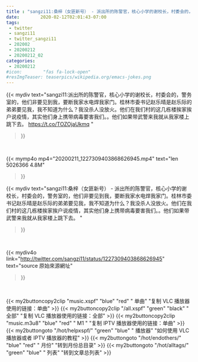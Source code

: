 ```yaml
---
title : "sangzi11:桑梓（女匪新号） - 派出所的陈警官，核心小学的谢校长，村委会的，警务室的，他们非要见到我，要断我家水电焊我家门。桂林市委书记赵乐晴是赵乐际的弟弟要见我，我不知道为什么？我没杀人没放火。他们在我们村的这几栋楼挨家挨户说疫情，其实他们身上携带病毒要害我们。。他们如果带武警来我就从我家楼上跳下去。 "
date:        2020-02-12T02:01:43-07:00
tags:
 - twitter
 - sangzi11
 - twitter_sangzi11
 - 202002
 - 20200212
 - 20200212_02
categories:
 - 20200212
#icon:        "fas fa-lock-open"
#resImgTeaser: teaserpics/wikipedia.org/emacs-jokes.png
---
```


{{< mydiv text="sangzi11:派出所的陈警官，核心小学的谢校长，村委会的，警务室的，他们非要见到我，要断我家水电焊我家门。桂林市委书记赵乐晴是赵乐际的弟弟要见我，我不知道为什么？我没杀人没放火。他们在我们村的这几栋楼挨家挨户说疫情，其实他们身上携带病毒要害我们。。他们如果带武警来我就从我家楼上跳下去。 https://t.co/TOZOjaUkmq "
>}}
<br>


{{< mymp4o mp4="20200211_1227309403868626945.mp4"
text="len 5026366    4.8M"
>}}


{{< mydiv text="sangzi11:桑梓（女匪新号） - 派出所的陈警官，核心小学的谢校长，村委会的，警务室的，他们非要见到我，要断我家水电焊我家门。桂林市委书记赵乐晴是赵乐际的弟弟要见我，我不知道为什么？我没杀人没放火。他们在我们村的这几栋楼挨家挨户说疫情，其实他们身上携带病毒要害我们。。他们如果带武警来我就从我家楼上跳下去。 "
>}}
<br>

{{< mydiv4o link="http://twitter.com/sangzi11/status/1227309403868626945"
text="source 原始來源網址"
>}}


<br>



{{< my2buttoncopy2clip "music.xspf"        "blue"   "red"    " 单曲"  "复制 VLC 播放器使用的链接：单曲" >}} {{< my2buttoncopy2clip "/all.xspf"         "green"  "black"  " 全部"  "复制 VLC 播放器使用的链接：全部" >}} {{< my2buttoncopy2clip "music.m3u8"        "blue"   "red"    " M1 "    "复制 IPTV 播放器使用的链接：单曲" >}} {{< my2buttongoto      "/hot/helpxspf/"    "green"  "blue"   " 播放器" "如何使用 VLC 播放器或者 IPTV 播放器的教程" >}} {{< my2buttongoto      "/hot/endothers/"   "blue"   "red"    " 月份"   "转到月份总目录" >}} {{< my2buttongoto      "/hot/alltags/"     "green"  "blue"   " 列表"   "转到文章总列表" >}} 

